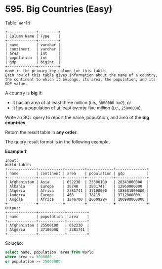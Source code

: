 # 595. Big Countries (Easy)

Table: `World`

```
+-------------+---------+
| Column Name | Type    |
+-------------+---------+
| name        | varchar |
| continent   | varchar |
| area        | int     |
| population  | int     |
| gdp         | bigint  |
+-------------+---------+
name is the primary key column for this table.
Each row of this table gives information about the name of a country, the continent to which it belongs, its area, the population, and its GDP value.

```

A country is **big** if:

- it has an area of at least three million (i.e., `3000000 km2`), or
- it has a population of at least twenty-five million (i.e., `25000000`).

Write an SQL query to report the name, population, and area of the **big countries**.

Return the result table in **any order**.

The query result format is in the following example.

**Example 1:**

```
Input:
World table:
+-------------+-----------+---------+------------+--------------+
| name        | continent | area    | population | gdp          |
+-------------+-----------+---------+------------+--------------+
| Afghanistan | Asia      | 652230  | 25500100   | 20343000000  |
| Albania     | Europe    | 28748   | 2831741    | 12960000000  |
| Algeria     | Africa    | 2381741 | 37100000   | 188681000000 |
| Andorra     | Europe    | 468     | 78115      | 3712000000   |
| Angola      | Africa    | 1246700 | 20609294   | 100990000000 |
+-------------+-----------+---------+------------+--------------+
Output:
+-------------+------------+---------+
| name        | population | area    |
+-------------+------------+---------+
| Afghanistan | 25500100   | 652230  |
| Algeria     | 37100000   | 2381741 |
+-------------+------------+---------+
```

Solução:

```sql
select name, population, area from World
where area >= 3000000
or population >= 25000000
```